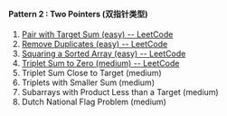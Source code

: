 #### Pattern 2 : Two Pointers (双指针类型)
1. [Pair with Target Sum (easy) -- LeetCode](https://leetcode.com/problems/two-sum/)
2. [Remove Duplicates (easy) -- LeetCode](https://leetcode.com/problems/remove-duplicates-from-sorted-array/)
3. [Squaring a Sorted Array (easy) -- LeetCode](https://leetcode.com/problems/squares-of-a-sorted-array/)
4. [Triplet Sum to Zero (medium) -- LeetCode](https://leetcode.com/problems/3sum)
5. Triplet Sum Close to Target (medium)
6. Triplets with Smaller Sum (medium)
7. Subarrays with Product Less than a Target (medium)
8. Dutch National Flag Problem (medium)
